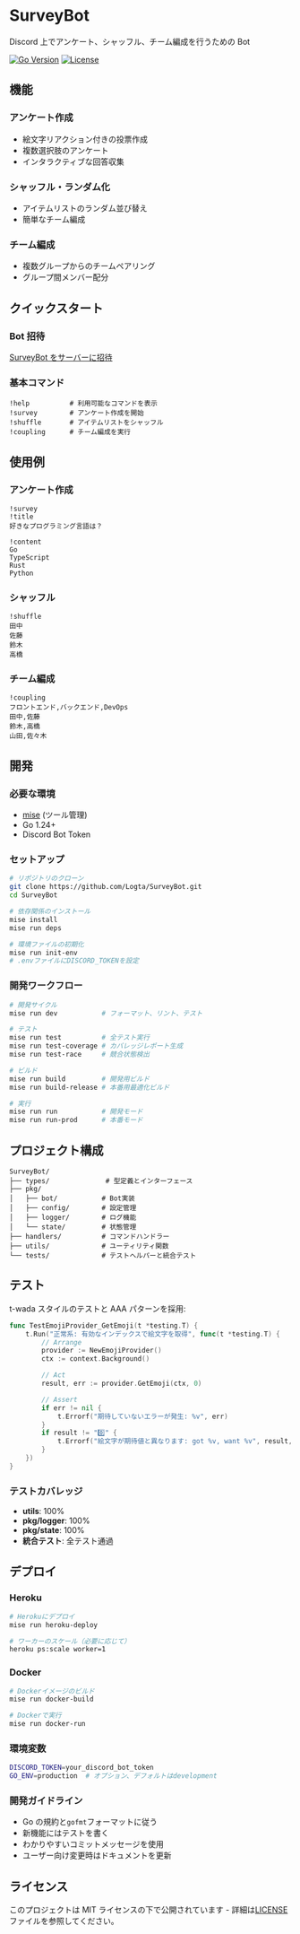 # SurveyBot

Discord 上でアンケート、シャッフル、チーム編成を行うための Bot

[![Go Version](https://img.shields.io/badge/Go-1.24-blue.svg)](https://golang.org/)
[![License](https://img.shields.io/badge/License-MIT-blue.svg)](LICENSE)

## 機能

### アンケート作成

- 絵文字リアクション付きの投票作成
- 複数選択肢のアンケート
- インタラクティブな回答収集

### シャッフル・ランダム化

- アイテムリストのランダム並び替え
- 簡単なチーム編成

### チーム編成

- 複数グループからのチームペアリング
- グループ間メンバー配分

## クイックスタート

### Bot 招待

[SurveyBot をサーバーに招待](https://discord.com/oauth2/authorize?client_id=868454195953561610&scope=bot&permissions=0)

### 基本コマンド

```
!help          # 利用可能なコマンドを表示
!survey        # アンケート作成を開始
!shuffle       # アイテムリストをシャッフル
!coupling      # チーム編成を実行
```

## 使用例

### アンケート作成

```
!survey
!title
好きなプログラミング言語は？

!content
Go
TypeScript
Rust
Python
```

### シャッフル

```
!shuffle
田中
佐藤
鈴木
高橋
```

### チーム編成

```
!coupling
フロントエンド,バックエンド,DevOps
田中,佐藤
鈴木,高橋
山田,佐々木
```

## 開発

### 必要な環境

- [mise](https://mise.jdx.dev/) (ツール管理)
- Go 1.24+
- Discord Bot Token

### セットアップ

```bash
# リポジトリのクローン
git clone https://github.com/Logta/SurveyBot.git
cd SurveyBot

# 依存関係のインストール
mise install
mise run deps

# 環境ファイルの初期化
mise run init-env
# .envファイルにDISCORD_TOKENを設定
```

### 開発ワークフロー

```bash
# 開発サイクル
mise run dev           # フォーマット、リント、テスト

# テスト
mise run test          # 全テスト実行
mise run test-coverage # カバレッジレポート生成
mise run test-race     # 競合状態検出

# ビルド
mise run build         # 開発用ビルド
mise run build-release # 本番用最適化ビルド

# 実行
mise run run           # 開発モード
mise run run-prod      # 本番モード
```

## プロジェクト構成

```
SurveyBot/
├── types/              # 型定義とインターフェース
├── pkg/
│   ├── bot/           # Bot実装
│   ├── config/        # 設定管理
│   ├── logger/        # ログ機能
│   └── state/         # 状態管理
├── handlers/          # コマンドハンドラー
├── utils/             # ユーティリティ関数
└── tests/             # テストヘルパーと統合テスト
```

## テスト

t-wada スタイルのテストと AAA パターンを採用:

```go
func TestEmojiProvider_GetEmoji(t *testing.T) {
    t.Run("正常系: 有効なインデックスで絵文字を取得", func(t *testing.T) {
        // Arrange
        provider := NewEmojiProvider()
        ctx := context.Background()

        // Act
        result, err := provider.GetEmoji(ctx, 0)

        // Assert
        if err != nil {
            t.Errorf("期待していないエラーが発生: %v", err)
        }
        if result != "0️⃣" {
            t.Errorf("絵文字が期待値と異なります: got %v, want %v", result, "0️⃣")
        }
    })
}
```

### テストカバレッジ

- **utils**: 100%
- **pkg/logger**: 100%
- **pkg/state**: 100%
- **統合テスト**: 全テスト通過

## デプロイ

### Heroku

```bash
# Herokuにデプロイ
mise run heroku-deploy

# ワーカーのスケール（必要に応じて）
heroku ps:scale worker=1
```

### Docker

```bash
# Dockerイメージのビルド
mise run docker-build

# Dockerで実行
mise run docker-run
```

### 環境変数

```bash
DISCORD_TOKEN=your_discord_bot_token
GO_ENV=production  # オプション、デフォルトはdevelopment
```

### 開発ガイドライン

- Go の規約と`gofmt`フォーマットに従う
- 新機能にはテストを書く
- わかりやすいコミットメッセージを使用
- ユーザー向け変更時はドキュメントを更新

## ライセンス

このプロジェクトは MIT ライセンスの下で公開されています - 詳細は[LICENSE](LICENSE)ファイルを参照してください。
